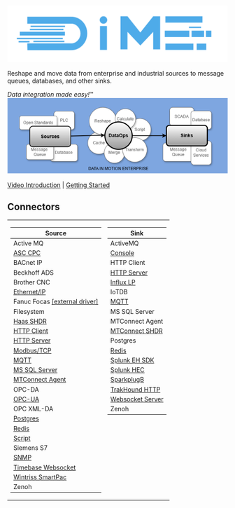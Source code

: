 ![DIME Logo](dime_logo.png)
  
Reshape and move data from enterprise and industrial sources to message queues, databases, and other sinks.  
  
<i>Data integration made easy!</i>™  
![DIME DataOps Diagram](dime_dataops_diagram.png)

[Video Introduction](https://www.youtube.com/watch?v=P5Gc5bKdiy4) | [Getting Started](https://github.com/Ladder99/DIME/wiki/1.-Getting-Started)

## Connectors

<table><tr><td valign="top">

| Source                                                                     |
|----------------------------------------------------------------------------|
| Active MQ                                                                  |
| [ASC CPC](../../wiki/4.-Connector-Reference#asc-cpc)                       |
| BACnet IP                                                                  |
| Beckhoff ADS                                                               |
| Brother CNC                                                                |
| [Ethernet/IP](../../wiki/4.-Connector-Reference#ethernetip)                |
| Fanuc Focas [[external driver]](https://github.com/Ladder99/fanuc-driver)  |
| Filesystem                                                                 |
| [Haas SHDR](../../wiki/4.-Connector-Reference#haas-shdr)                   |
| [HTTP Client](../../wiki/4.-Connector-Reference#http-client)               |
| [HTTP Server](../../wiki/4.-Connector-Reference#http-server)               |
| [Modbus/TCP](../../wiki/4.-Connector-Reference#modbus-tcp)                 |
| [MQTT](../../wiki/4.-Connector-Reference#mqtt)                             |
| [MS SQL Server](../../wiki/4.-Connector-Reference#ms-sql-server)           |
| [MTConnect Agent](../../wiki/4.-Connector-Reference#mtconnect-agent)       |
| OPC-DA                                                                     |
| [OPC-UA](../../wiki/4.-Connector-Reference#opc-ua)                         |
| OPC XML-DA                                                                 |
| [Postgres](../../wiki/4.-Connector-Reference#postgres)                     |
| [Redis](../../wiki/4.-Connector-Reference#redis)                           |
| [Script](../../wiki/4.-Connector-Reference#script)                         |
| Siemens S7                                                                 |
| [SNMP](../../wiki/4.-Connector-Reference#snmp)                             |
| [Timebase Websocket](../../wiki/4.-Connector-Reference#timebase-websocket) | 
| [Wintriss SmartPac](../../wiki/4.-Connector-Reference#wintriss-smartpac)   |
| Zenoh                                                                      |

</td><td valign="top">

| Sink                                                                   |
|------------------------------------------------------------------------|
| ActiveMQ                                                               |
| [Console](../../wiki/4.-Connector-Reference#console)                   |
| HTTP Client                                                            |
| [HTTP Server](../../wiki/4.-Connector-Reference#http-server)           |
| [Influx LP](../../wiki/4.-Connector-Reference#influx-lp)               |
| IoTDB                                                                  |
| [MQTT](../../wiki/4.-Connector-Reference#mqtt)                         |
| MS SQL Server                                                          |
| MTConnect Agent                                                        |
| [MTConnect SHDR](../../wiki/4.-Connector-Reference#mtconnect-shdr)     |
| Postgres                                                               |
| [Redis](../../wiki/4.-Connector-Reference#redis)                       |
| [Splunk EH SDK](../../wiki/4.-Connector-Reference#splunk-eh-sdk)       |
| [Splunk HEC](../../wiki/4.-Connector-Reference#splunk-hec)             |
| [SparkplugB](../../wiki/4.-Connector-Reference#sparkplugb)             |
| [TrakHound HTTP](../../wiki/4.-Connector-Reference#trakhound-http)     |
| [Websocket Server](../../wiki/4.-Connector-Reference#websocket-server) |
| Zenoh                                                                  |

</td></tr></table>
